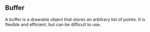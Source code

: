 Buffer
---

A buffer is a drawable object that stores an arbitrary list of points.  It
is flexible and efficient, but can be difficult to use.

